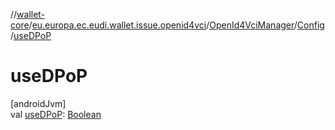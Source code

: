 //[wallet-core](../../../../index.md)/[eu.europa.ec.eudi.wallet.issue.openid4vci](../../index.md)/[OpenId4VciManager](../index.md)/[Config](index.md)/[useDPoP](use-d-po-p.md)

# useDPoP

[androidJvm]\
val [useDPoP](use-d-po-p.md): [Boolean](https://kotlinlang.org/api/latest/jvm/stdlib/kotlin/-boolean/index.html)
